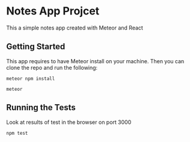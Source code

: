 # Notes App Projcet

This a simple notes app created with Meteor and React

## Getting Started

This app requires to have Meteor install on your machine. Then you can clone the repo and run the following:

```
meteor npm install
```

```
meteor
```

## Running the Tests

Look at results of test in the browser on port 3000

```
npm test
```
